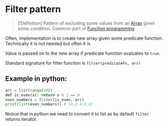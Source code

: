# Filter pattern
> [!Definition]
> Pattern of excluding some values from an [Array](Array) given some condition. Common part of [Function programming](Function%20programming).

Often, implementation is to create new array given some predicate function.
Technically it is not needed but often it is. 

Value is passed on to the new array if predicate function evaluates to `true`.

Standard signature for filter function is `filter(predicateFn, arr)`
## Example in python:
```python
arr = list(range(10))
def is_even(x): return x % 2 == 0
even_numbers = filter(is_even, arr)
print(list(even_numbers)) # [0,2,4,6,8]
```
Notice that in python we need to convert it to list as by default `filter` returns iterator.
